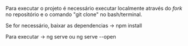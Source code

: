Para executar o projeto é necessário executar localmente através do *fork* no repositório e o comando "git clone" no bash/terminal.

Se for necessário, baixar as dependencias -> npm install

Para executar -> ng serve ou ng serve --open
